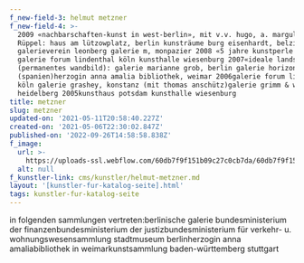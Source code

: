 ```yaml
---
f_new-field-3: helmut metzner
f_new-field-4: >-
  2009 «nachbarschaften-kunst in west-berlin», mit v.v. hugo, a. margull, w.
  Rüppel: haus am lützowplatz, berlin kunsträume burg eisenhardt, belzig
  galerieverein leonberg galerie m, monpazier 2008 «5 jahre kunstperle fläming»:
  galerie forum lindenthal köln kunsthalle wiesenburg 2007«ideale landschaft»
  (permanentes wandbild): galerie marianne grob, berlin galerie horizon, colera
  (spanien)herzogin anna amalia bibliothek, weimar 2006galerie forum lindenthal,
  köln galerie grashey, konstanz (mit thomas anschütz)galerie grimm & weinmann,
  heidelberg 2005kunsthaus potsdam kunsthalle wiesenburg
title: metzner
slug: metzner
updated-on: '2021-05-11T20:58:40.227Z'
created-on: '2021-05-06T22:30:02.847Z'
published-on: '2022-09-26T14:58:58.838Z'
f_image:
  url: >-
    https://uploads-ssl.webflow.com/60db7f9f151b09c27c0cb7da/60db7f9f151b0984fd0cb9ad_metzner.jpg
  alt: null
f_kunstler-link: cms/kunstler/helmut-metzner.md
layout: '[kunstler-fur-katalog-seite].html'
tags: kunstler-fur-katalog-seite
---
```


in folgenden sammlungen vertreten:berlinische galerie bundesministerium der finanzenbundesministerium der justizbundesministerium für verkehr- u. wohnungswesensammlung stadtmuseum berlinherzogin anna amaliabibliothek in weimarkunstsammlung baden-württemberg stuttgart
